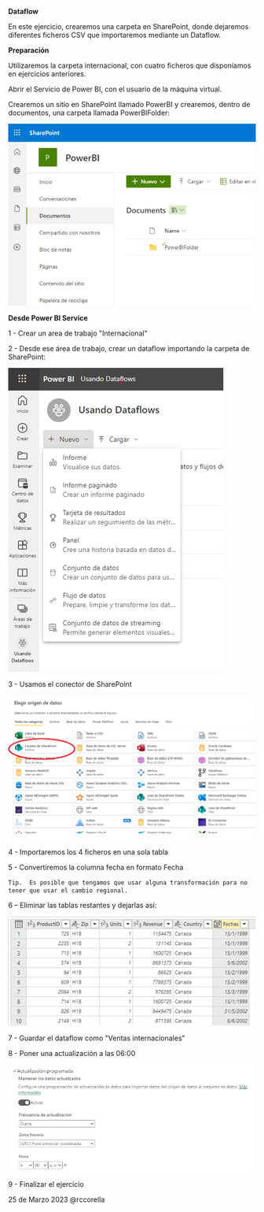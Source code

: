 ﻿

**Dataflow**

En este ejercicio, crearemos una carpeta en SharePoint, donde dejaremos diferentes ficheros CSV que importaremos mediante un Dataflow.


**Preparación**

Utilizaremos la carpeta internacional, con cuatro ficheros que disponíamos en ejercicios anteriores.

Abrir el Servicio de Power BI, con el usuario de la máquina virtual.

Crearemos un sitio en SharePoint llamado PowerBI y crearemos, dentro de documentos, una carpeta llamada PowerBIFolder:

![](Recursos/sharepoint.png)



**Desde Power BI Service**

1 - Crear un area de trabajo "Internacional"

2 - Desde ese área de trabajo, crear un dataflow importando la carpeta de SharePoint:

![](Recursos/dataflow.png)

3 - Usamos el conector de SharePoint

![](Recursos/carpeta.png)

4 - Importaremos los 4 ficheros en una sola tabla

5 - Convertiremos la columna fecha en formato Fecha

	Tip.  Es posible que tengamos que usar alguna transformación para no tener que usar el cambio regional.
	
6 – Eliminar las tablas restantes y dejarlas así:

![](Recursos/tabla.png)


7 - Guardar el dataflow como "Ventas internacionales" 

8 - Poner una actualización a las 06:00 

![](Recursos/refresh.png)	

	
9 - Finalizar el ejercicio



25 de Marzo 2023        @rccorella
